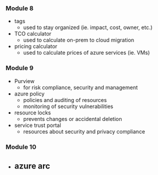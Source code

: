 ### Module 8
- tags
	- used to stay organized (ie. impact, cost, owner, etc.)
- TCO calculator
	- used to calculate on-prem to cloud migration
- pricing calculator
	- used to calculate prices of azure services (ie. VMs)
### Module 9
- Purview
	- for risk compliance, security and management
- azure policy
	- policies and auditing of resources
	- monitoring of security vulnerabilities
- resource locks
	- prevents changes or accidental deletion
- service trust portal
	- resources about security and privacy compliance
### Module 10
- azure arc
	- 